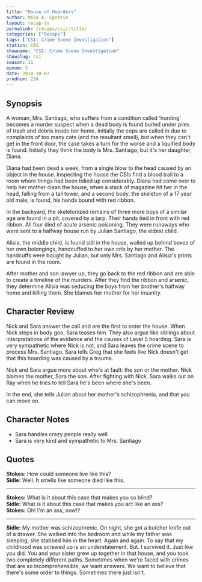 ```yaml
---
title: "House of Hoarders"
author: Mika A. Epstein
layout: recap-tv
permalink: /recaps/csi/:title/
categories: ["Recaps"]
tags: ["CSI: Crime Scene Investigation"]
station: CBS
showname: "CSI: Crime Scene Investigation"
showslug: csi
season: 11
epnum: 5  
date: 2010-10-07
prodnum: 234  
---
```


## Synopsis

A woman, Mrs. Santiago, who suffers from a condition called 'hording' becomes a murder suspect when a dead body is found buried under piles of trash and debris inside her home. Initially the cops are called in due to complaints of too many cats (and the resultant smell), but when they can't get in the front door, the case takes a turn for the worse and a liquified body is found. Initially they think the body is Mrs. Santiago, but it's her daughter, Diana.

Diana had been dead a week, from a single blow to the head caused by an object in the house. Inspecting the house the CSIs find a blood trail to a room where things had been tidied up considerably. Diana had come over to help her mother clean the house, when a stack of magazine hit her in the head, falling from a tall tower, and a second body, the skeleton of a 17 year old male, is found, his hands bound with red ribbon.

In the backyard, the skeletonized remains of three more boys of a similar age are found in a pit, covered by a tarp. Their hands tied in front with red ribbon. All four died of acute arsenic poisoning. They were runaways who were sent to a halfway house run by Julian Santiago, the eldest child.

Alisia, the middle child, is found still in the house, walled up behind boxes of her own belongings, handcuffed to her own crib by her mother. The handcuffs were bought by Julian, but only Mrs. Santiago and Alisia's prints are found in the room.

After mother and son lawyer up, they go back to the red ribbon and are able to create a timeline of the murders. After they find the ribbon and arsenic, they determine Alisia was seducing the boys from her brother's halfway home and killing them. She blames her mother for her insanity.

## Character Review

Nick and Sara answer the call and are the first to enter the house. When Nick steps in body goo, Sara teases him. They also argue like siblings about interpretations of the evidence and the causes of Level 5 hoarding. Sara is very sympathetic where Nick is not, and Sara leaves the crime scene to process Mrs. Santiago. Sara tells Greg that she feels like Nick doesn't get that this hoarding was caused by a trauma.

Nick and Sara argue more about who's at fault: the son or the mother. Nick blames the mother, Sara the son. After fighting with Nick, Sara walks out on Ray when he tries to tell Sara he's been where she's been.

In the end, she tells Julian about her mother's schizophrenia, and that you can move on.

## Character Notes

* Sara handles crazy people really well  
* Sara is very kind and sympathetic to Mrs. Santiago

## Quotes

**Stokes:** How could someone live like this?  
**Sidle:** Well. It smells like someone died like this.  

- - -

**Stokes:** What is it about this case that makes you so blind?  
**Sidle:** What is it about this case that makes you act like an ass?  
**Stokes:** Oh! I'm an ass, now!?  

- - -

**Sidle:** My mother was schizophrenic. On night, she got a butcher knife out of a drawer. She walked into the bedroom and while my father was sleeping, she stabbed him in the heart. Again and again. To say that my childhood was screwed up is an understatement. But. I survived it. Just like you did. You and your sister grew up together in that house, and you took two completely different paths. Sometimes when we're faced with crimes that are so incomprehensible, we want answers. We want to believe that there's some order to things. Sometimes there just isn't.

